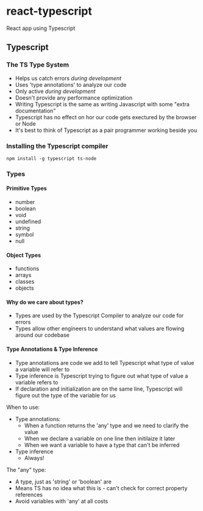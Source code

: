 # react-typescript

React app using Typescript

## Typescript

### The TS Type System

- Helps us catch errors *during development*
- Uses 'type annotations' to analyze our code
- Only active *during development*
- Doesn't provide any performance optimization
- Writing Typescript is the same as writing Javascript with some "extra documentation"
- Typescript has no effect on hor our code gets exectured by the browser or Node
- It's best to think of Typescript as a pair programmer working beside you

### Installing the Typescript compiler

`npm install -g typescript ts-node`

### Types

#### Primitive Types

- number
- boolean
- void
- undefined
- string
- symbol
- null

#### Object Types

- functions
- arrays
- classes
- objects

#### Why do we care about types?

- Types are used by the Typescript Compiler to analyze our code for errors
- Types allow other engineers to understand what values are flowing around our codebase

#### Type Annotations & Type Inference

- Type annotations are code we add to tell Typescript what type of value a variable will refer to
- Type inference is Typescript trying to figure out what type of value a variable refers to
- If declaration and initialization are on the same line, Typescript will figure out the type of the variable for us

When to use:

- Type annotations:
  - When a function returns the 'any' type and we need to clarify the value
  - When we declare a variable on one line then initilaize it later
  - When we want a variable to have a type that can't be inferred
- Type inference
  - Always!

The "any" type:

- A type, just as 'string' or 'boolean' are
- Means TS has no idea what this is - can't check for correct property references
- Avoid variables with 'any' at all costs
